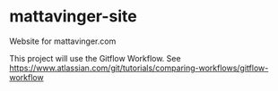 # mattavinger-site

Website for mattavinger.com

This project will use the Gitflow Workflow. See https://www.atlassian.com/git/tutorials/comparing-workflows/gitflow-workflow

